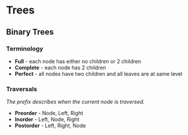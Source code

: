 # Trees

## Binary Trees

### Terminology

- **Full** - each node has either no children or 2 children
- **Complete** - each node has 2 children
- **Perfect** - all nodes have two children and all leaves are at same level

### Traversals

_The prefix describes when the current node is traversed._

- **Preorder** - Node, Left, Right
- **Inorder** - Left, Node, Right
- **Postorder** - Left, Right, Node

